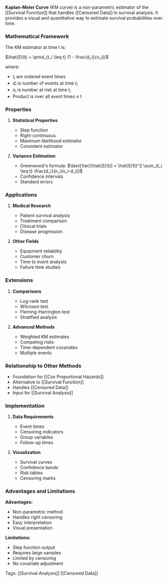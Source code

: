**Kaplan-Meier Curve** (KM curve) is a non-parametric estimator of the [[Survival Function]] that handles [[Censored Data]] in survival analysis. It provides a visual and quantitative way to estimate survival probabilities over time.

### Mathematical Framework
The KM estimator at time t is:

$\hat{S}(t) = \prod_{t_i \leq t} (1 - \frac{d_i}{n_i})$

where:
- $t_i$ are ordered event times
- $d_i$ is number of events at time $t_i$
- $n_i$ is number at risk at time $t_i$
- Product is over all event times ≤ t

### Properties
1. **Statistical Properties**
   - Step function
   - Right-continuous
   - Maximum likelihood estimator
   - Consistent estimator

2. **Variance Estimation**
   - Greenwood's formula:
   $\text{Var}(\hat{S}(t)) = \hat{S}(t)^2 \sum_{t_i \leq t} \frac{d_i}{n_i(n_i-d_i)}$
   - Confidence intervals
   - Standard errors

### Applications
1. **Medical Research**
   - Patient survival analysis
   - Treatment comparison
   - Clinical trials
   - Disease progression

2. **Other Fields**
   - Equipment reliability
   - Customer churn
   - Time to event analysis
   - Failure time studies

### Extensions
1. **Comparisons**
   - Log-rank test
   - Wilcoxon test
   - Fleming-Harrington test
   - Stratified analysis

2. **Advanced Methods**
   - Weighted KM estimates
   - Competing risks
   - Time-dependent covariates
   - Multiple events

### Relationship to Other Methods
- Foundation for [[Cox Proportional Hazards]]
- Alternative to [[Survival Function]]
- Handles [[Censored Data]]
- Input for [[Survival Analysis]]

### Implementation
1. **Data Requirements**
   - Event times
   - Censoring indicators
   - Group variables
   - Follow-up times

2. **Visualization**
   - Survival curves
   - Confidence bands
   - Risk tables
   - Censoring marks

### Advantages and Limitations
**Advantages:**
- Non-parametric method
- Handles right censoring
- Easy interpretation
- Visual presentation

**Limitations:**
- Step function output
- Requires large samples
- Limited by censoring
- No covariate adjustment

Tags:
[[Survival Analysis]]
[[Censored Data]]
